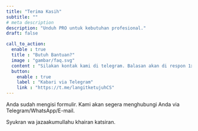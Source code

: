 ```yaml
---
title: "Terima Kasih"
subtitle: ""
# meta description
description: "Unduh PRO untuk kebutuhan profesional."
draft: false

call_to_action:
  enable : true
  title : "Butuh Bantuan?"
  image : "gambar/faq.svg"
  content : "Silakan kontak kami di telegram. Balasan akan di respon 1x3 jam."
  button:
    enable : true
    label : "Kabari via Telegram"
    link : "https://t.me/langitketujuhCS"
---
```


Anda sudah mengisi formulir.
Kami akan segera menghubungi Anda via Telegram/WhatsApp/E-mail.

Syukran wa jazaakumullahu khairan katsiran.

